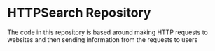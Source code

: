 # HTTPSearch Repository
The code in this repository is based around making HTTP requests to websites and then sending information from the requests to users
